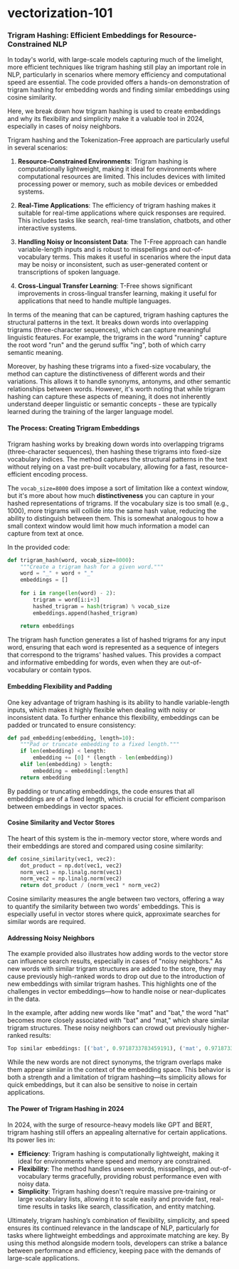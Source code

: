# vectorization-101

### Trigram Hashing: Efficient Embeddings for Resource-Constrained NLP

In today's world, with large-scale models capturing much of the limelight, more efficient techniques like trigram hashing still play an important role in NLP, particularly in scenarios where memory efficiency and computational speed are essential. The code provided offers a hands-on demonstration of trigram hashing for embedding words and finding similar embeddings using cosine similarity.

Here, we break down how trigram hashing is used to create embeddings and why its flexibility and simplicity make it a valuable tool in 2024, especially in cases of noisy neighbors.

Trigram hashing and the Tokenization-Free approach are particularly useful in several scenarios:

1. **Resource-Constrained Environments**: Trigram hashing is computationally lightweight, making it ideal for environments where computational resources are limited. This includes devices with limited processing power or memory, such as mobile devices or embedded systems.

2. **Real-Time Applications**: The efficiency of trigram hashing makes it suitable for real-time applications where quick responses are required. This includes tasks like search, real-time translation, chatbots, and other interactive systems.

3. **Handling Noisy or Inconsistent Data**: The T-Free approach can handle variable-length inputs and is robust to misspellings and out-of-vocabulary terms. This makes it useful in scenarios where the input data may be noisy or inconsistent, such as user-generated content or transcriptions of spoken language.

4. **Cross-Lingual Transfer Learning**: T-Free shows significant improvements in cross-lingual transfer learning, making it useful for applications that need to handle multiple languages.

In terms of the meaning that can be captured, trigram hashing captures the structural patterns in the text. It breaks down words into overlapping trigrams (three-character sequences), which can capture meaningful linguistic features. For example, the trigrams in the word "running" capture the root word "run" and the gerund suffix "ing", both of which carry semantic meaning. 

Moreover, by hashing these trigrams into a fixed-size vocabulary, the method can capture the distinctiveness of different words and their variations. This allows it to handle synonyms, antonyms, and other semantic relationships between words. However, it's worth noting that while trigram hashing can capture these aspects of meaning, it does not inherently understand deeper linguistic or semantic concepts - these are typically learned during the training of the larger language model.

#### The Process: Creating Trigram Embeddings
Trigram hashing works by breaking down words into overlapping trigrams (three-character sequences), then hashing these trigrams into fixed-size vocabulary indices. The method captures the structural patterns in the text without relying on a vast pre-built vocabulary, allowing for a fast, resource-efficient encoding process.

The `vocab_size=8000` does impose a sort of limitation like a context window, but it's more about how much **distinctiveness** you can capture in your hashed representations of trigrams. If the vocabulary size is too small (e.g., 1000), more trigrams will collide into the same hash value, reducing the ability to distinguish between them. This is somewhat analogous to how a small context window would limit how much information a model can capture from text at once.

In the provided code:
```python
def trigram_hash(word, vocab_size=8000):
    """Create a trigram hash for a given word."""
    word = "_" + word + "_"
    embeddings = []
    
    for i in range(len(word) - 2):
        trigram = word[i:i+3]
        hashed_trigram = hash(trigram) % vocab_size
        embeddings.append(hashed_trigram)
    
    return embeddings
```
The trigram hash function generates a list of hashed trigrams for any input word, ensuring that each word is represented as a sequence of integers that correspond to the trigrams' hashed values. This provides a compact and informative embedding for words, even when they are out-of-vocabulary or contain typos.

#### Embedding Flexibility and Padding
One key advantage of trigram hashing is its ability to handle variable-length inputs, which makes it highly flexible when dealing with noisy or inconsistent data. To further enhance this flexibility, embeddings can be padded or truncated to ensure consistency:
```python
def pad_embedding(embedding, length=10):
    """Pad or truncate embedding to a fixed length."""
    if len(embedding) < length:
        embedding += [0] * (length - len(embedding))
    elif len(embedding) > length:
        embedding = embedding[:length]
    return embedding
```
By padding or truncating embeddings, the code ensures that all embeddings are of a fixed length, which is crucial for efficient comparison between embeddings in vector spaces.

#### Cosine Similarity and Vector Stores
The heart of this system is the in-memory vector store, where words and their embeddings are stored and compared using cosine similarity:
```python
def cosine_similarity(vec1, vec2):
    dot_product = np.dot(vec1, vec2)
    norm_vec1 = np.linalg.norm(vec1)
    norm_vec2 = np.linalg.norm(vec2)
    return dot_product / (norm_vec1 * norm_vec2)
```
Cosine similarity measures the angle between two vectors, offering a way to quantify the similarity between two words' embeddings. This is especially useful in vector stores where quick, approximate searches for similar words are required.

#### Addressing Noisy Neighbors
The example provided also illustrates how adding words to the vector store can influence search results, especially in cases of "noisy neighbors." As new words with similar trigram structures are added to the store, they may cause previously high-ranked words to drop out due to the introduction of new embeddings with similar trigram hashes. This highlights one of the challenges in vector embeddings—how to handle noise or near-duplicates in the data.

In the example, after adding new words like "mat" and "bat," the word "hat" becomes more closely associated with "bat" and "mat," which share similar trigram structures. These noisy neighbors can crowd out previously higher-ranked results:
```python
Top similar embeddings: [('bat', 0.9718733783459191), ('mat', 0.9718733783459191), ('cat', 0.9539424639949023)]
```
While the new words are not direct synonyms, the trigram overlaps make them appear similar in the context of the embedding space. This behavior is both a strength and a limitation of trigram hashing—its simplicity allows for quick embeddings, but it can also be sensitive to noise in certain applications.

#### The Power of Trigram Hashing in 2024
In 2024, with the surge of resource-heavy models like GPT and BERT, trigram hashing still offers an appealing alternative for certain applications. Its power lies in:
- **Efficiency**: Trigram hashing is computationally lightweight, making it ideal for environments where speed and memory are constrained.
- **Flexibility**: The method handles unseen words, misspellings, and out-of-vocabulary terms gracefully, providing robust performance even with noisy data.
- **Simplicity**: Trigram hashing doesn't require massive pre-training or large vocabulary lists, allowing it to scale easily and provide fast, real-time results in tasks like search, classification, and entity matching.

Ultimately, trigram hashing’s combination of flexibility, simplicity, and speed ensures its continued relevance in the landscape of NLP, particularly for tasks where lightweight embeddings and approximate matching are key. By using this method alongside modern tools, developers can strike a balance between performance and efficiency, keeping pace with the demands of large-scale applications.
